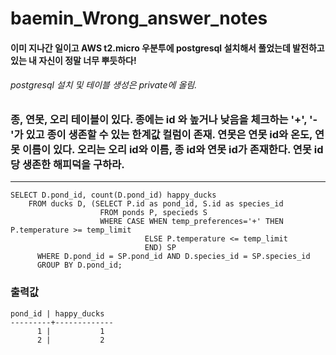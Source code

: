 # baemin_Wrong_answer_notes
#### 이미 지나간 일이고 AWS t2.micro 우분투에 postgresql 설치해서 풀었는데 발전하고 있는 내 자신이 정말 너무 뿌듯하다!
###### postgresql 설치 및 테이블 생성은 private에 올림.

### 종, 연못, 오리 테이블이 있다. 종에는 id 와 높거나 낮음을 체크하는 '+', '-'가 있고 종이 생존할 수 있는 한계값 컬럼이 존재. 연못은 연못 id와 온도, 연못 이름이 있다. 오리는 오리 id와 이름, 종 id와 연못 id가 존재한다. 연못 id당 생존한 해피덕을 구하라.
* * *
    SELECT D.pond_id, count(D.pond_id) happy_ducks
	    FROM ducks D, (SELECT P.id as pond_id, S.id as species_id
	                    FROM ponds P, specieds S
	                    WHERE CASE WHEN temp_preferences='+' THEN P.temperature >= temp_limit
	                              ELSE P.temperature <= temp_limit
	                              END) SP 
	      WHERE D.pond_id = SP.pond_id AND D.species_id = SP.species_id
	      GROUP BY D.pond_id;

### 출력값
    pond_id | happy_ducks 
    ---------+-------------
          1 |           1
          2 |           2
